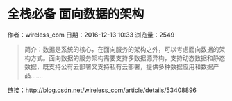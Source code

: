 # 全栈必备 面向数据的架构
作者：wireless_com
日期：2016-12-13 10:33
浏览量：2549
> 简介：数据是系统的核心，在面向服务的架构之外，可以考虑面向数据的架构方式。面向数据的服务架构需要支持多数据源异构，支持动态数据和静态数据，既支持公有云部署又支持私有云部署，提供多种数据应用和数据产品.......

 链接：http://blog.csdn.net/wireless_com/article/details/53408896

